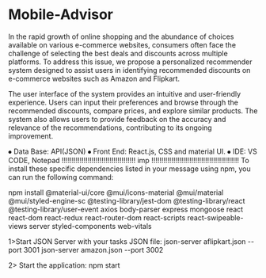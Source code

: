 # Mobile-Advisor


In the rapid growth of online shopping and the abundance of choices available on various e-commerce websites, consumers often face the challenge of selecting the best deals and discounts across multiple platforms. To address this issue, we propose a personalized recommender system designed to assist users in identifying recommended discounts on e-commerce websites such as Amazon and Flipkart.

The user interface of the system provides an intuitive and user-friendly experience. Users can input their preferences and browse through the recommended discounts, compare prices, and explore similar products. The system also allows users to provide feedback on the accuracy and relevance of the recommendations, contributing to its ongoing improvement.

⦁	Data Base: API(JSON)
⦁	Front End: React.js, CSS and material UI.
⦁	IDE: VS CODE, Notepad 
!!!!!!!!!!!!!!!!!!!!!!!!!!!!!!!!!!!!!  imp  !!!!!!!!!!!!!!!!!!!!!!!!!!!!!!!!!!!!!!!!!!!!
To install these specific dependencies listed in your message using npm, you can run the following command:

npm install @material-ui/core @mui/icons-material @mui/material @mui/styled-engine-sc @testing-library/jest-dom @testing-library/react @testing-library/user-event axios body-parser express mongoose react react-dom react-redux react-router-dom react-scripts react-swipeable-views server styled-components web-vitals



1>Start JSON Server with your tasks JSON file:
json-server aflipkart.json --port 3001
json-server amazon.json --port 3002

2> Start the application:
npm start


